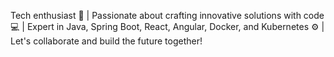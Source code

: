 Tech enthusiast 🚀 
| Passionate about crafting innovative solutions with code 💻 
| Expert in Java, Spring Boot, React, Angular, Docker, and Kubernetes ⚙️ 
| Let's collaborate and build the future together! 
